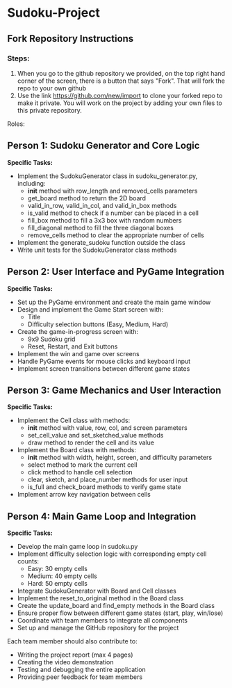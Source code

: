 # Sudoku-Project

## Fork Repository Instructions
### Steps:
1. When you go to the github repository we provided, on the top right hand corner of the screen, there is a button that says "Fork". That will fork the repo to your own github 
2. Use the link https://github.com/new/import to clone your forked repo to make it private. You will work on the project by adding your own files to this private repository.


Roles:

## Person 1: Sudoku Generator and Core Logic

**Specific Tasks:**
- Implement the SudokuGenerator class in sudoku_generator.py, including:
  - __init__ method with row_length and removed_cells parameters
  - get_board method to return the 2D board
  - valid_in_row, valid_in_col, and valid_in_box methods
  - is_valid method to check if a number can be placed in a cell
  - fill_box method to fill a 3x3 box with random numbers
  - fill_diagonal method to fill the three diagonal boxes
  - remove_cells method to clear the appropriate number of cells
- Implement the generate_sudoku function outside the class
- Write unit tests for the SudokuGenerator class methods

## Person 2: User Interface and PyGame Integration

**Specific Tasks:**
- Set up the PyGame environment and create the main game window
- Design and implement the Game Start screen with:
  - Title
  - Difficulty selection buttons (Easy, Medium, Hard)
- Create the game-in-progress screen with:
  - 9x9 Sudoku grid
  - Reset, Restart, and Exit buttons
- Implement the win and game over screens
- Handle PyGame events for mouse clicks and keyboard input
- Implement screen transitions between different game states

## Person 3: Game Mechanics and User Interaction

**Specific Tasks:**
- Implement the Cell class with methods:
  - __init__ method with value, row, col, and screen parameters
  - set_cell_value and set_sketched_value methods
  - draw method to render the cell and its value
- Implement the Board class with methods:
  - __init__ method with width, height, screen, and difficulty parameters
  - select method to mark the current cell
  - click method to handle cell selection
  - clear, sketch, and place_number methods for user input
  - is_full and check_board methods to verify game state
- Implement arrow key navigation between cells

## Person 4: Main Game Loop and Integration

**Specific Tasks:**
- Develop the main game loop in sudoku.py
- Implement difficulty selection logic with corresponding empty cell counts:
  - Easy: 30 empty cells
  - Medium: 40 empty cells
  - Hard: 50 empty cells
- Integrate SudokuGenerator with Board and Cell classes
- Implement the reset_to_original method in the Board class
- Create the update_board and find_empty methods in the Board class
- Ensure proper flow between different game states (start, play, win/lose)
- Coordinate with team members to integrate all components
- Set up and manage the GitHub repository for the project

Each team member should also contribute to:
- Writing the project report (max 4 pages)
- Creating the video demonstration
- Testing and debugging the entire application
- Providing peer feedback for team members
